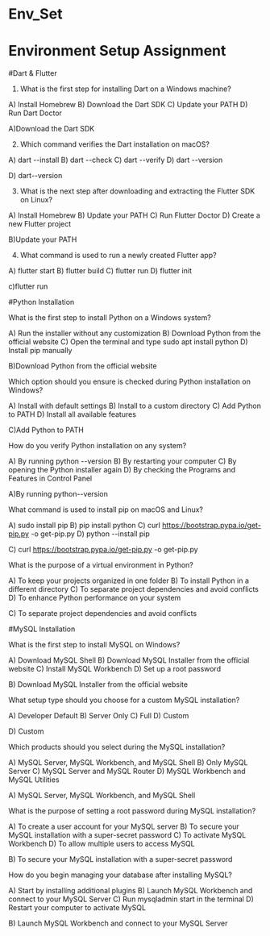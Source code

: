 # Env_Set

# Environment Setup Assignment

#Dart & Flutter

1. What is the first step for installing Dart on a Windows machine?

A) Install Homebrew
B) Download the Dart SDK
C) Update your PATH
D) Run Dart Doctor


A)Download the Dart SDK


2. Which command verifies the Dart installation on macOS?

A) dart --install
B) dart --check
C) dart --verify
D) dart --version


 D) dart--version

 
3. What is the next step after downloading and extracting the Flutter SDK on Linux?

A) Install Homebrew
B) Update your PATH
C) Run Flutter Doctor
D) Create a new Flutter project


B)Update your PATH


4. What command is used to run a newly created Flutter app?

A) flutter start
B) flutter build
C) flutter run
D) flutter init


c)flutter run


#Python Installation

What is the first step to install Python on a Windows system?

A) Run the installer without any customization
B) Download Python from the official website
C) Open the terminal and type sudo apt install python
D) Install pip manually


B)Download Python from the official website


Which option should you ensure is checked during Python installation on Windows?

A) Install with default settings
B) Install to a custom directory
C) Add Python to PATH
D) Install all available features


C)Add Python to PATH


How do you verify Python installation on any system?

A) By running python --version
B) By restarting your computer
C) By opening the Python installer again
D) By checking the Programs and Features in Control Panel


A)By running python--version


What command is used to install pip on macOS and Linux?

A) sudo install pip
B) pip install python
C) curl https://bootstrap.pypa.io/get-pip.py -o get-pip.py
D) python --install pip

C) curl https://bootstrap.pypa.io/get-pip.py -o get-pip.py


What is the purpose of a virtual environment in Python?

A) To keep your projects organized in one folder
B) To install Python in a different directory
C) To separate project dependencies and avoid conflicts
D) To enhance Python performance on your system


C) To separate project dependencies and avoid conflicts


#MySQL Installation

What is the first step to install MySQL on Windows?

A) Download MySQL Shell
B) Download MySQL Installer from the official website
C) Install MySQL Workbench
D) Set up a root password


B) Download MySQL Installer from the official website


What setup type should you choose for a custom MySQL installation?

A) Developer Default
B) Server Only
C) Full
D) Custom


D) Custom


Which products should you select during the MySQL installation?

A) MySQL Server, MySQL Workbench, and MySQL Shell
B) Only MySQL Server
C) MySQL Server and MySQL Router
D) MySQL Workbench and MySQL Utilities


A) MySQL Server, MySQL Workbench, and MySQL Shell


What is the purpose of setting a root password during MySQL installation?

A) To create a user account for your MySQL server
B) To secure your MySQL installation with a super-secret password
C) To activate MySQL Workbench
D) To allow multiple users to access MySQL


B) To secure your MySQL installation with a super-secret password

 
How do you begin managing your database after installing MySQL?

A) Start by installing additional plugins
B) Launch MySQL Workbench and connect to your MySQL Server
C) Run mysqladmin start in the terminal
D) Restart your computer to activate MySQL


B) Launch MySQL Workbench and connect to your MySQL Server

